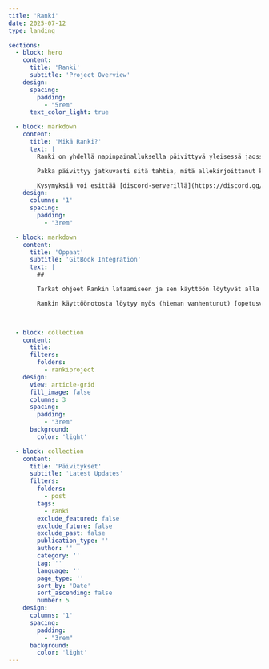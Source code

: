 ```yaml
---
title: 'Ranki'
date: 2025-07-12
type: landing

sections:
  - block: hero
    content:
      title: 'Ranki'
      subtitle: 'Project Overview'
    design:
      spacing:
        padding:
          - "5rem"
      text_color_light: true

  - block: markdown
    content:
      title: 'Mikä Ranki?'
      text: |
        Ranki on yhdellä napinpainalluksella päivittyvä yleisessä jaossa oleva lääketieteelliseen peruskoulutukseen keskittyvä Anki-pakka, jonka tarkoituksena on tehostaa oppimista ja ennen kaikkea säästää opiskelijoiden aikaa. 

        Pakka päivittyy jatkuvasti sitä tahtia, mitä allekirjoittanut kerkeää. 

        Kysymyksiä voi esittää [discord-serverillä](https://discord.gg/Sj2WJrcQgp)
    design:
      columns: '1'
      spacing:
        padding:
          - "3rem"

  - block: markdown
    content:
      title: 'Oppaat'
      subtitle: 'GitBook Integration'
      text: |
        ## 

        Tarkat ohjeet Rankin lataamiseen ja sen käyttöön löytyvät alla olevasta GitBookista. Katso myös AnKingOverhaul-pikaopas ja säädä korttien asetukset oppaan mukaisesti.

        Rankin käyttöönotosta löytyy myös (hieman vanhentunut) [opetusvideo](https://youtu.be/XwG-Fju94tU?si=BmxbPRwGbzqZb5PK)

        

  - block: collection
    content:
      title: 
      filters:
        folders:
          - rankiproject
    design:
      view: article-grid
      fill_image: false
      columns: 3
      spacing:
        padding:
          - "3rem"
      background:
        color: 'light'

  - block: collection
    content:
      title: 'Päivitykset'
      subtitle: 'Latest Updates'
      filters:
        folders:
          - post
        tags:
          - ranki
        exclude_featured: false
        exclude_future: false
        exclude_past: false
        publication_type: ''
        author: ''
        category: ''
        tag: ''
        language: ''
        page_type: ''
        sort_by: 'Date'
        sort_ascending: false
        number: 5
    design:
      columns: '1'
      spacing:
        padding:
          - "3rem"
      background:
        color: 'light'
---
```


